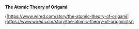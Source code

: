**The Atomic Theory of Origami**

\([https://www.wired.com/story/the-atomic-theory-of-origami](https://www.wired.com/story/the-atomic-theory-of-origami\)s\)

